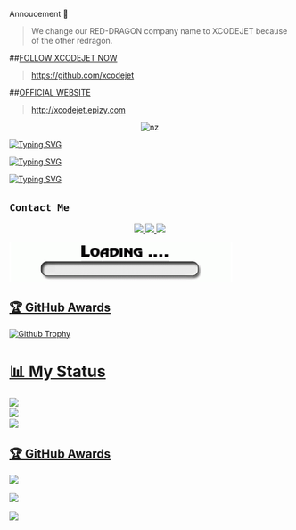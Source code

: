 Annoucement 📢

>We change our RED-DRAGON company name to XCODEJET because of the other redragon.

##[FOLLOW XCODEJET NOW](https://github.com/xcodejet)

>https://github.com/xcodejet

##[OFFICIAL WEBSITE](http://xcodejet.epizy.com)

>http://xcodejet.epizy.com

<p align="center">
<img src='xcodejet_gif.gif' alt="nz" width="350"/>
</p>

[![Typing SVG](https://readme-typing-svg.herokuapp.com?color=F70000&lines=👀Hi+friends🥰;💌I+am+Kumuthu+Prabhasha;🌼Thanks+For+Watching+My+Profile🔋)](https://git.io/typing-svg)

[![Typing SVG](https://readme-typing-svg.herokuapp.com?lines=😋හේ+හේ+❤️ම්ම්ම්...;😏මාව+Follow+කරේ+නැද්ද?😭;🤭මාව+follow+කරන්න+ඉතිං🌹;💕ඉතිං+කොහොමද🙃;😁මොකද+කරන්නෙ🌹)](https://git.io/typing-svg)

[![Typing SVG](https://readme-typing-svg.herokuapp.com?color=00F716&lines=🌼Thanks+For+Watching+My+Profile🥇;⭐MAIN+PROJECT⭐;🔋⚙+RED-DRAGON-MD+bot+🤖)](https://git.io/typing-svg)


## ``` Contact Me ```
<p align="center">
<a href="https://wa.me/380944814219"><img src="https://github.com/Alien-alfa/PublicBot/raw/main/wlogo.svg.png" width="115"/>
<a href="https://t.me/kumuthu"><img src="https://img.shields.io/badge/-Telegram-white?style=flat-cirlce&logo=telegram" width="125"/> 
<a href="https://github.com/prabhasha2006"><img src="https://img.shields.io/badge/-GitHub-blue?style=flat-cirlce&logo=github" width="101"/> 
</p>

<img src='K.Prabhasha(2).gif'>

<!--
<p align="center">
<img src="https://telegra.ph/file/1ff457ba7f33c1fee8519.jpg" alt="nz" width="310"/>
</p>
-->
## 🏆 GitHub Awards

![Github Trophy](https://github-profile-trophy.vercel.app/?username=prabhasha2006&theme=darkhub)


# 📊 My Status
![](https://github-readme-stats.vercel.app/api?username=prabhasha2006&theme=vue&hide_border=true&include_all_commits=false&count_private=true)<br/>
![](https://github-readme-streak-stats.herokuapp.com/?user=prabhasha2006&theme=vue&hide_border=true)<br/>
![](https://github-readme-stats.vercel.app/api/top-langs/?username=prabhasha2006&theme=vue&hide_border=true&include_all_commits=false&count_private=true&layout=compact)

## 🏆 GitHub Awards
![](https://github-profile-trophy.vercel.app/?username=prabhasha2006&theme=flat&no-frame=true&no-bg=false&margin-w=4)

[![](https://visitcount.itsvg.in/api?id=prabhasha2006&icon=7&color=0)](https://visitcount.itsvg.in)

  <a href="https://github.com/prabhasha2006/Red-Dragon"><img width="288" src="https://denvercoder1-github-readme-stats.vercel.app/api/pin/?username=prabhasha2006&repo=Red-Dragon&theme=chartreuse-dark&icon_color=0000e6&title_color=ff0000&bg_color=11ff11&text_color=ffffff&disable_animations=false"></a>





